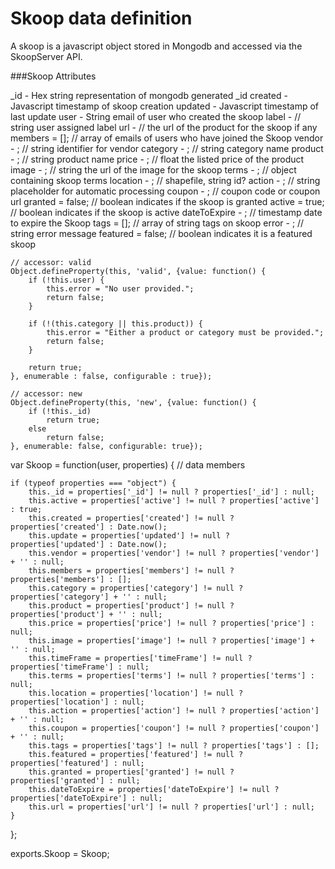 Skoop data definition
===

A skoop is a javascript object stored in Mongodb and accessed via the SkoopServer API.

###Skoop Attributes

_id - 	 Hex string representation of mongodb generated _id
created - Javascript timestamp of skoop creation
updated - Javascript timestamp of last update
user -	 String email of user who created the skoop
label - 			// string user assigned label
url - 			// the url of the product for the skoop if any
members = [];			// array of emails of users who have joined the Skoop
vendor - ;			// string identifier for vendor
category - ;		// string category name
product - ;			// string product name
price - ;         // float the listed price of the product
image - ;			// string the url of the image for the skoop
terms - ;			// object containing skoop terms
location - ;		// shapefile, string id?
action - ;			// string placeholder for automatic processing
coupon - ;			// coupon code or coupon url
granted = false;		// boolean indicates if the skoop is granted
active = true;			// boolean indicates if the skoop is active
dateToExpire - ;	// timestamp date to expire the Skoop
tags = [];				// array of string tags on skoop
error - ;			// string error message
featured = false;		// boolean indicates it is a featured skoop

	// accessor: valid
	Object.defineProperty(this, 'valid', {value: function() {
		if (!this.user) {
			this.error = "No user provided.";
			return false;
		}

		if (!(this.category || this.product)) {
			this.error = "Either a product or category must be provided.";
			return false;
		}

		return true;
	}, enumerable : false, configurable : true});

	// accessor: new
	Object.defineProperty(this, 'new', {value: function() {
		if (!this._id)
			return true;
		else
			return false;
	}, enumerable: false, configurable: true});


var Skoop = function(user, properties) {
	// data members

	if (typeof properties === "object") {
		this._id = properties['_id'] != null ? properties['_id'] : null;
		this.active = properties['active'] != null ? properties['active'] : true;
		this.created = properties['created'] != null ? properties['created'] : Date.now();
		this.update = properties['updated'] != null ? properties['updated'] : Date.now();
		this.vendor = properties['vendor'] != null ? properties['vendor'] + '' : null;
		this.members = properties['members'] != null ? properties['members'] : [];
		this.category = properties['category'] != null ? properties['category'] + '' : null;
		this.product = properties['product'] != null ? properties['product'] + '' : null;
		this.price = properties['price'] != null ? properties['price'] : null;
		this.image = properties['image'] != null ? properties['image'] + '' : null;
		this.timeFrame = properties['timeFrame'] != null ? properties['timeFrame'] : null;
		this.terms = properties['terms'] != null ? properties['terms'] : null;
		this.location = properties['location'] != null ? properties['location'] : null;
		this.action = properties['action'] != null ? properties['action'] + '' : null;
		this.coupon = properties['coupon'] != null ? properties['coupon'] + '' : null;
		this.tags = properties['tags'] != null ? properties['tags'] : [];
		this.featured = properties['featured'] != null ? properties['featured'] : null;
		this.granted = properties['granted'] != null ? properties['granted'] : null;
		this.dateToExpire = properties['dateToExpire'] != null ? properties['dateToExpire'] : null;
		this.url = properties['url'] != null ? properties['url'] : null;
	}
};

exports.Skoop = Skoop;
